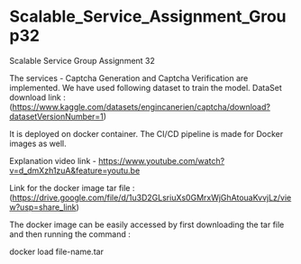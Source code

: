 # Scalable_Service_Assignment_Group32
Scalable Service Group Assignment 32

The services - Captcha Generation and Captcha Verification are implemented.
We have used following dataset to train the model.
DataSet download link : (https://www.kaggle.com/datasets/engincanerien/captcha/download?datasetVersionNumber=1)

It is deployed on docker container. The CI/CD pipeline is made for Docker images as well.

Explanation video link - https://www.youtube.com/watch?v=d_dmXzh1zuA&feature=youtu.be

Link for the docker image tar file : (https://drive.google.com/file/d/1u3D2GLsriuXs0GMrxWjGhAtouaKvvjLz/view?usp=share_link)

The docker image can be easily accessed by first downloading the tar file and then running the command : 

docker load file-name.tar
